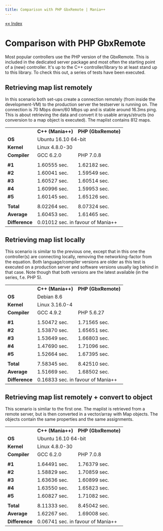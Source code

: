 ```yaml
---
title: Comparison with PHP GbxRemote | Mania++
---
```

[«« Index](index.html)

# Comparison with PHP GbxRemote #
Most popular controllers use the PHP version of the GbxRemote. This is included in the dedicated server package and most often the starting point of a (new) controller.
It's up to the C++ controller/library to at least stand up to this library. To check this out, a series of tests have been executed.

## Retrieving map list remotely ##
In this scenario both set-ups create a connection remotely (from inside the development-VM) to the production server the testserver is running on. The connection is 70 Mbps down/60 Mbps up and is stable around 16.3ms ping.
This is about retrieving the data and convert it to usable arrays/structs (no conversion to a map object is executed). The maplist contains 812 maps.

<table>
  <tr>
    <td></td>
    <td><strong>C++ (Mania++)</strong></td>
    <td><strong>PHP (GbxRemote)</strong></td>
  </tr>
  <tr>
    <td><strong>OS</strong></td>
    <td colspan="2">Ubuntu 16.10 64-bit</td>
  </tr>
  <tr>
    <td><strong>Kernel</strong></td>
    <td colspan="2">Linux 4.8.0-30</td>
  </tr>
  <tr>
    <td><strong>Compiler</strong></td>
    <td>GCC 6.2.0</td>
    <td>PHP 7.0.8</td>
  </tr>
  <tr><td colspan="3"></td></tr>
  <tr>
    <td><strong>#1</strong></td>
    <td>1.60555 sec.</td>
    <td>1.62182 sec.</td>
  </tr>
  <tr>
    <td><strong>#2</strong></td>
    <td>1.60041 sec.</td>
    <td>1.59549 sec.</td>
  </tr>
  <tr>
    <td><strong>#3</strong></td>
    <td>1.60527 sec.</td>
    <td>1.60514 sec.</td>
  </tr>
  <tr>
    <td><strong>#4</strong></td>
    <td>1.60996 sec.</td>
    <td>1.59953 sec.</td>
  </tr>
  <tr>
    <td><strong>#5</strong></td>
    <td>1.60145 sec.</td>
    <td>1.65126 sec.</td>
  </tr>
  <tr><td colspan="3"></td></tr>
  <tr>
    <td><strong>Total</strong></td>
    <td>8.02264 sec.</td>
    <td>8.07324 sec.</td>
  </tr>
  <tr>
    <td><strong>Average</strong></td>
    <td>1.60453 sec.</td>
    <td>1.61465 sec.</td>
  </tr>
  <tr>
    <td><strong>Difference</strong></td>
    <td colspan="2">0.01012 sec. in favour of Mania++</td>
  </tr>
</table>

## Retrieving map list locally ##
This scenario is similar to the previous one, except that in this one the controller(s) are connecting locally, removing the networking-factor from the equation.
Both language/compiler versions are older as this test is executed on a production server and software versions usually lag behind in that case. Note though that both versions are the latest available (in the series, f.e. PHP 5).

<table>
  <tr>
    <td></td>
    <td><strong>C++ (Mania++)</strong></td>
    <td><strong>PHP (GbxRemote)</strong></td>
  </tr>
  <tr>
    <td><strong>OS</strong></td>
    <td colspan="2">Debian 8.6</td>
  </tr>
  <tr>
    <td><strong>Kernel</strong></td>
    <td colspan="2">Linux 3.16.0-4</td>
  </tr>
  <tr>
    <td><strong>Compiler</strong></td>
    <td>GCC 4.9.2</td>
    <td>PHP 5.6.27</td>
  </tr>
  <tr><td colspan="3"></td></tr>
  <tr>
    <td><strong>#1</strong></td>
    <td>1.50472 sec.</td>
    <td>1.71565 sec.</td>
  </tr>
  <tr>
    <td><strong>#2</strong></td>
    <td>1.53870 sec.</td>
    <td>1.65651 sec.</td>
  </tr>
  <tr>
    <td><strong>#3</strong></td>
    <td>1.53649 sec.</td>
    <td>1.66803 sec.</td>
  </tr>
  <tr>
    <td><strong>#4</strong></td>
    <td>1.47690 sec.</td>
    <td>1.71096 sec.</td>
  </tr>
  <tr>
    <td><strong>#5</strong></td>
    <td>1.52664 sec.</td>
    <td>1.67395 sec.</td>
  </tr>
  <tr><td colspan="3"></td></tr>
  <tr>
    <td><strong>Total</strong></td>
    <td>7.58345 sec.</td>
    <td>8.42510 sec.</td>
  </tr>
  <tr>
    <td><strong>Average</strong></td>
    <td>1.51669 sec.</td>
    <td>1.68502 sec.</td>
  </tr>
  <tr>
    <td><strong>Difference</strong></td>
    <td colspan="2">0.16833 sec. in favour of Mania++</td>
  </tr>
</table>

## Retrieving map list remotely + convert to object ##
This scenario is simliar to the first one. The maplist is retrieved from a remote server, but is then converted in a vector/array with Map objects. The objects contain the same properties and the same assignments.

<table>
  <tr>
    <td></td>
    <td><strong>C++ (Mania++)</strong></td>
    <td><strong>PHP (GbxRemote)</strong></td>
  </tr>
  <tr>
    <td><strong>OS</strong></td>
    <td colspan="2">Ubuntu 16.10 64-bit</td>
  </tr>
  <tr>
    <td><strong>Kernel</strong></td>
    <td colspan="2">Linux 4.8.0-30</td>
  </tr>
  <tr>
    <td><strong>Compiler</strong></td>
    <td>GCC 6.2.0</td>
    <td>PHP 7.0.8</td>
  </tr>
  <tr><td colspan="3"></td></tr>
  <tr>
    <td><strong>#1</strong></td>
    <td>1.64491 sec.</td>
    <td>1.76379 sec.</td>
  </tr>
  <tr>
    <td><strong>#2</strong></td>
    <td>1.58829 sec.</td>
    <td>1.70859 sec.</td>
  </tr>
  <tr>
    <td><strong>#3</strong></td>
    <td>1.63636 sec.</td>
    <td>1.60899 sec.</td>
  </tr>
  <tr>
    <td><strong>#4</strong></td>
    <td>1.63550 sec.</td>
    <td>1.65823 sec.</td>
  </tr>
  <tr>
    <td><strong>#5</strong></td>
    <td>1.60827 sec.</td>
    <td>1.71082 sec.</td>
  </tr>
  <tr><td colspan="3"></td></tr>
  <tr>
    <td><strong>Total</strong></td>
    <td>8.11333 sec.</td>
    <td>8.45042 sec.</td>
  </tr>
  <tr>
    <td><strong>Average</strong></td>
    <td>1.62267 sec.</td>
    <td>1.69008 sec.</td>
  </tr>
  <tr>
    <td><strong>Difference</strong></td>
    <td colspan="2">0.06741 sec. in favour of Mania++</td>
  </tr>
</table>
